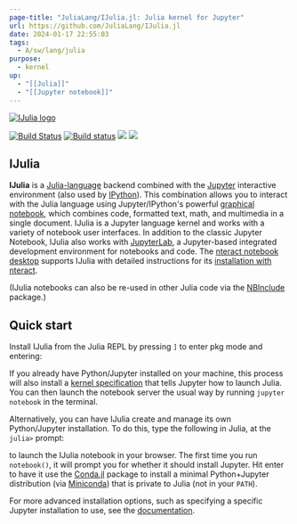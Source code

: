 ```yaml
---
page-title: "JuliaLang/IJulia.jl: Julia kernel for Jupyter"
url: https://github.com/JuliaLang/IJulia.jl
date: 2024-01-17 22:55:03
tags:
  - A/sw/lang/julia
purpose:
  - kernel
up:
  - "[[Julia]]"
  - "[[Jupyter notebook]]"
---
```


[![IJulia logo](https://github.com/JuliaLang/IJulia.jl/raw/master/deps/ijulialogo.png)](https://github.com/JuliaLang/IJulia.jl/blob/master/deps/ijulialogo.png)

[![Build Status](https://camo.githubusercontent.com/f859ce00c2ba846e90f90c07f085db78c5dd21a50a57fc4191c07df5c3d9ca27/68747470733a2f2f6170692e7472617669732d63692e6f72672f4a756c69614c616e672f494a756c69612e6a6c2e737667)](https://travis-ci.org/JuliaLang/IJulia.jl) [![Build status](https://camo.githubusercontent.com/d9aeb96e8b03d407a562361bc3de6e24b86e0a410ad3b91bfbc9442d2235ace2/68747470733a2f2f63692e6170707665796f722e636f6d2f6170692f70726f6a656374732f7374617475732f616177383138796b70647563753675653f7376673d74727565)](https://ci.appveyor.com/project/StevenGJohnson/ijulia-jl) [![](https://camo.githubusercontent.com/ce182a0ee721b9f0d6200d4870f9f95d066b8909acc7ff51a706dfb03a9a3ff7/68747470733a2f2f696d672e736869656c64732e696f2f62616467652f646f63732d737461626c652d626c75652e737667)](https://julialang.github.io/IJulia.jl/stable) [![](https://camo.githubusercontent.com/bffc6e1208bae5741460f92c0c744b1831e930cf143e6f65f55b3a5e44d27688/68747470733a2f2f696d672e736869656c64732e696f2f62616467652f646f63732d6c61746573742d626c75652e737667)](https://julialang.github.io/IJulia.jl/dev)

## IJulia

**IJulia** is a [Julia-language](http://julialang.org/) backend combined with the [Jupyter](http://jupyter.org/) interactive environment (also used by [IPython](http://ipython.org/)). This combination allows you to interact with the Julia language using Jupyter/IPython's powerful [graphical notebook](http://ipython.org/notebook.html), which combines code, formatted text, math, and multimedia in a single document. IJulia is a Jupyter language kernel and works with a variety of notebook user interfaces. In addition to the classic Jupyter Notebook, IJulia also works with [JupyterLab](https://jupyterlab.readthedocs.io/en/stable/), a Jupyter-based integrated development environment for notebooks and code. The [nteract notebook desktop](https://nteract.io/) supports IJulia with detailed instructions for its [installation with nteract](https://nteract.io/kernels/julia).

(IJulia notebooks can also be re-used in other Julia code via the [NBInclude](https://github.com/stevengj/NBInclude.jl) package.)

## Quick start

Install IJulia from the Julia REPL by pressing `]` to enter pkg mode and entering:

If you already have Python/Jupyter installed on your machine, this process will also install a [kernel specification](https://jupyter-client.readthedocs.io/en/latest/kernels.html#kernelspecs) that tells Jupyter how to launch Julia. You can then launch the notebook server the usual way by running `jupyter notebook` in the terminal.

Alternatively, you can have IJulia create and manage its own Python/Jupyter installation. To do this, type the following in Julia, at the `julia>` prompt:

to launch the IJulia notebook in your browser. The first time you run `notebook()`, it will prompt you for whether it should install Jupyter. Hit enter to have it use the [Conda.jl](https://github.com/Luthaf/Conda.jl) package to install a minimal Python+Jupyter distribution (via [Miniconda](http://conda.pydata.org/docs/install/quick.html)) that is private to Julia (not in your `PATH`).

For more advanced installation options, such as specifying a specific Jupyter installation to use, see the [documentation](https://julialang.github.io/IJulia.jl/stable).
